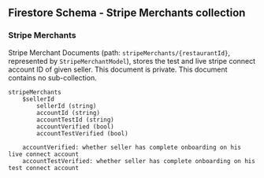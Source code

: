## Firestore Schema - Stripe Merchants collection

### Stripe Merchants

Stripe Merchant Documents (path: `stripeMerchants/{restaurantId}`, represented by 
`StripeMerchantModel`), stores the test and live stripe connect account ID of given seller. 
This document is private. This document contains no sub-collection.

```
stripeMerchants
    $sellerId
        sellerId (string)
        accountId (string)
        accountTestId (string)
        accountVerified (bool)
        accountTestVerified (bool)
        
    accountVerified: whether seller has complete onboarding on his live connect account
    accountTestVerified: whether seller has complete onboarding on his test connect account
```